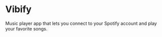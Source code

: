 # Vibify
Music player app that lets you connect to your Spotify account and play your favorite songs.
